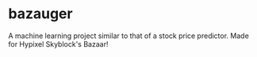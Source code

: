 # bazauger
A machine learning project similar to that of a stock price predictor. Made for Hypixel Skyblock's Bazaar!
